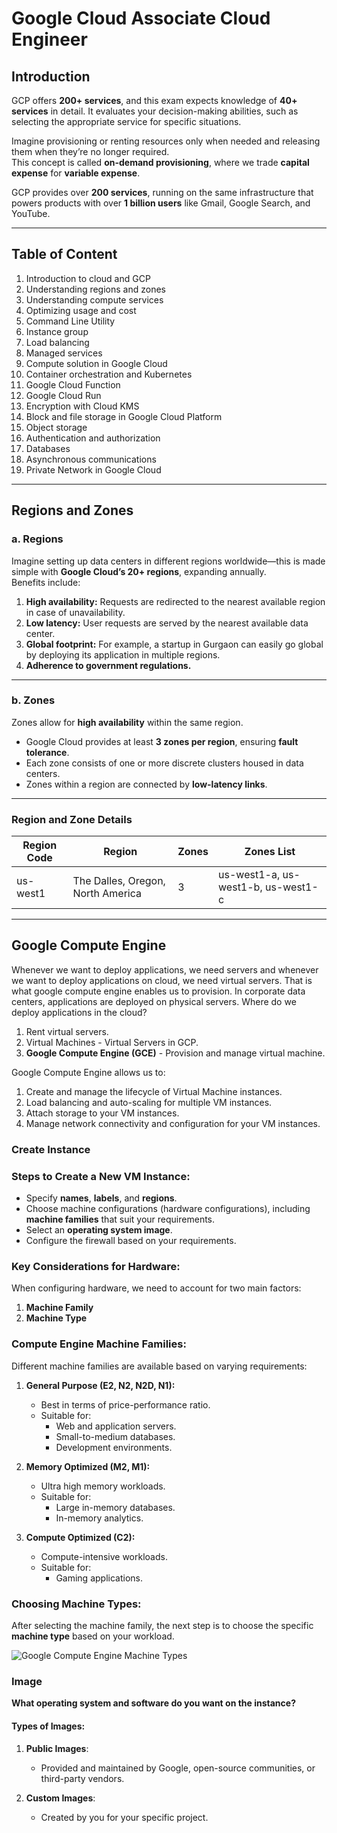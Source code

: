 # **Google Cloud Associate Cloud Engineer**

## **Introduction**
GCP offers **200+ services**, and this exam expects knowledge of **40+ services** in detail. It evaluates your decision-making abilities, such as selecting the appropriate service for specific situations.

Imagine provisioning or renting resources only when needed and releasing them when they’re no longer required.  
This concept is called **on-demand provisioning**, where we trade **capital expense** for **variable expense**.  

GCP provides over **200 services**, running on the same infrastructure that powers products with over **1 billion users** like Gmail, Google Search, and YouTube.

---

## **Table of Content**
1. Introduction to cloud and GCP  
2. Understanding regions and zones  
3. Understanding compute services  
4. Optimizing usage and cost  
5. Command Line Utility  
6. Instance group  
7. Load balancing  
8. Managed services  
9. Compute solution in Google Cloud  
10. Container orchestration and Kubernetes  
11. Google Cloud Function  
12. Google Cloud Run  
13. Encryption with Cloud KMS  
14. Block and file storage in Google Cloud Platform  
15. Object storage  
16. Authentication and authorization  
17. Databases  
18. Asynchronous communications  
19. Private Network in Google Cloud  

---

## **Regions and Zones**

### **a. Regions**
Imagine setting up data centers in different regions worldwide—this is made simple with **Google Cloud’s 20+ regions**, expanding annually.  
Benefits include:  
1. **High availability:** Requests are redirected to the nearest available region in case of unavailability.  
2. **Low latency:** User requests are served by the nearest available data center.  
3. **Global footprint:** For example, a startup in Gurgaon can easily go global by deploying its application in multiple regions.  
4. **Adherence to government regulations.**

---

### **b. Zones**
Zones allow for **high availability** within the same region.  
- Google Cloud provides at least **3 zones per region**, ensuring **fault tolerance**.  
- Each zone consists of one or more discrete clusters housed in data centers.  
- Zones within a region are connected by **low-latency links**.

---

### **Region and Zone Details**

| Region Code | Region                                | Zones | Zones List                         |
|-------------|---------------------------------------|-------|-------------------------------------|
| us-west1    | The Dalles, Oregon, North America     | 3     | us-west1-a, us-west1-b, us-west1-c |


---

## **Google Compute Engine**

Whenever we want to deploy applications, we need servers and whenever we want to deploy applications on cloud, we need virtual servers. That is what google compute engine enables us to provision.
In corporate data centers, applications are deployed on physical servers.
Where do we deploy applications in the cloud?
1. Rent virtual servers.
2. Virtual Machines - Virtual Servers in GCP.
3. **Google Compute Engine (GCE)** - Provision and manage virtual machine.

Google Compute Engine allows us to:

1. Create and manage the lifecycle of Virtual Machine instances.
2. Load balancing and auto-scaling for multiple VM instances.
3. Attach storage to your VM instances.
4. Manage network connectivity and configuration for your VM instances.

### Create Instance

### Steps to Create a New VM Instance:
- Specify **names**, **labels**, and **regions**.
- Choose machine configurations (hardware configurations), including **machine families** that suit your requirements.
- Select an **operating system image**.
- Configure the firewall based on your requirements.

### Key Considerations for Hardware:
When configuring hardware, we need to account for two main factors:  
1. **Machine Family**  
2. **Machine Type**

### Compute Engine Machine Families:
Different machine families are available based on varying requirements:

1. **General Purpose (E2, N2, N2D, N1):**
   - Best in terms of price-performance ratio.
   - Suitable for:
     - Web and application servers.
     - Small-to-medium databases.
     - Development environments.

2. **Memory Optimized (M2, M1):**
   - Ultra high memory workloads.
   - Suitable for:
     - Large in-memory databases.
     - In-memory analytics.

3. **Compute Optimized (C2):**
   - Compute-intensive workloads.
   - Suitable for:
     - Gaming applications.

### Choosing Machine Types:
After selecting the machine family, the next step is to choose the specific **machine type** based on your workload.

![Google Compute Engine Machine Types]([https://raw.githubusercontent.com/username/repo-name/branch-name/path-to-image/image.png](https://github.com/Aman15-design/cloud-study-resources/blob/0d69d589a8f4dd218cf63ba194b06bcd950763cb/Google%20Cloud%20Platform%20/Resources/Google-Compute-Engine-Machine-Types.JPG) "Google Compute Engine Machine Types")


### Image
**What operating system and software do you want on the instance?**  

#### Types of Images:
1. **Public Images**:
   - Provided and maintained by Google, open-source communities, or third-party vendors.
   
2. **Custom Images**:
   - Created by you for your specific project.



